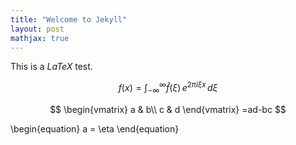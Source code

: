 ```yaml
---
title: "Welcome to Jekyll"
layout: post
mathjax: true
---
```


This is a $LaTeX$ test.

```math
f(x) = \int_{-\infty}^\infty
    \hat f(\xi)\,e^{2 \pi i \xi x}
    \,d\xi
```

$$
\begin{vmatrix}
  a & b\\
  c & d
\end{vmatrix}
=ad-bc
$$

\begin{equation}
a = \eta
\end{equation}
